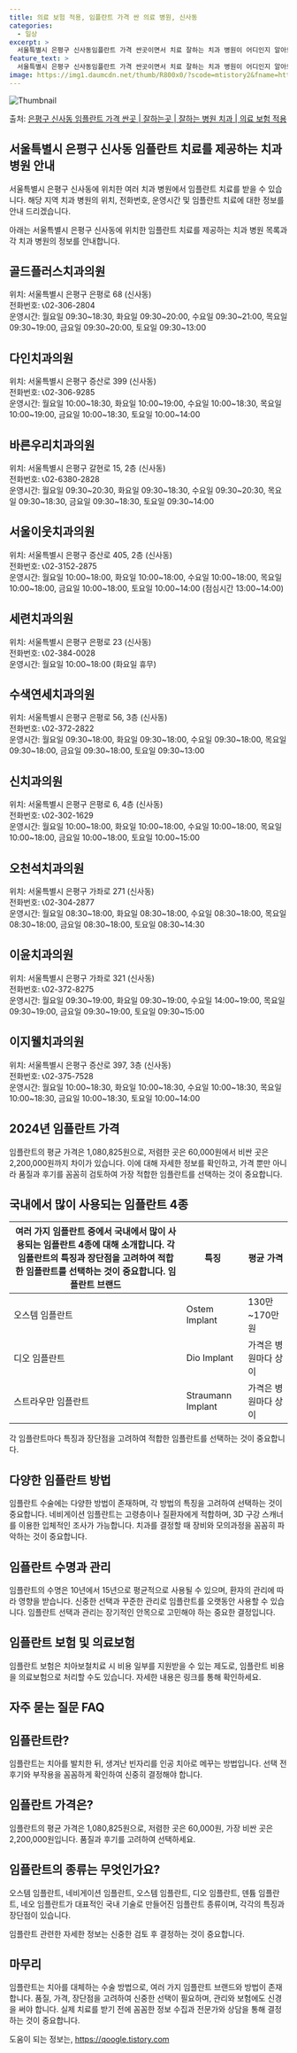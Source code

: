 ```yaml
---
title: 의료 보험 적용, 임플란트 가격 싼 의료 병원, 신사동
categories:
  - 일상
excerpt: >
  서울특별시 은평구 신사동임플란트 가격 싼곳이면서 치료 잘하는 치과 병원이 어디인지 알아보도록 하겠습니다. 서울특별시 은평구 신사동에 위치한 골드플러스치과의원 다인치과의원 바른우리치과의원 서울이웃치과의원 세련치과의원 수색연세치과의원 신치과의원 오천석치과의원 이윤치과의원 이지웰치과의원 햇님치과의원 휴란트치과의원 순서대로 안내 드리며, 임플란트 치료시 신경써야 할 부분 또한 같이 공유 드리겠습니다.2024년 임플란트 가격 살펴보기 👈 클릭임플란트 평균 가격골드플러스치과의원표 내에 있는 전화 번호를 클릭 하시면 골드플러스치과의원로 바로 전화 연결 됩니다.분류주소전화번호치과의원서울특별시 은평구 은평로 68 (신사동)📞02-306-2804로 전화하기골드플러스치과의원 위치 확인하기 👈 클릭..
feature_text: >
  서울특별시 은평구 신사동임플란트 가격 싼곳이면서 치료 잘하는 치과 병원이 어디인지 알아보도록 하겠습니다. 서울특별시 은평구 신사동에 위치한 골드플러스치과의원 다인치과의원 바른우리치과의원 서울이웃치과의원 세련치과의원 수색연세치과의원 신치과의원 오천석치과의원 이윤치과의원 이지웰치과의원 햇님치과의원 휴란트치과의원 순서대로 안내 드리며, 임플란트 치료시 신경써야 할 부분 또한 같이 공유 드리겠습니다.2024년 임플란트 가격 살펴보기 👈 클릭임플란트 평균 가격골드플러스치과의원표 내에 있는 전화 번호를 클릭 하시면 골드플러스치과의원로 바로 전화 연결 됩니다.분류주소전화번호치과의원서울특별시 은평구 은평로 68 (신사동)📞02-306-2804로 전화하기골드플러스치과의원 위치 확인하기 👈 클릭..
image: https://img1.daumcdn.net/thumb/R800x0/?scode=mtistory2&fname=https%3A%2F%2Fblog.kakaocdn.net%2Fdn%2FbbeYSU%2FbtsGYnOnMkM%2FaENS5FNZqT4evsD1G8tC6k%2Fimg.webp
---
```


![Thumbnail](https://img1.daumcdn.net/thumb/R800x0/?scode=mtistory2&fname=https%3A%2F%2Fblog.kakaocdn.net%2Fdn%2FbbeYSU%2FbtsGYnOnMkM%2FaENS5FNZqT4evsD1G8tC6k%2Fimg.webp)

<p>출처: <a href="https://qoogle.tistory.com/6804" rel="dofollow">은평구 신사동 임플란트 가격 싼곳 | 잘하는곳 | 잘하는 병원 치과 | 의료 보험 적용</a> </p>

## 서울특별시 은평구 신사동 임플란트 치료를 제공하는 치과 병원 안내

서울특별시 은평구 신사동에 위치한 여러 치과 병원에서 임플란트 치료를 받을 수 있습니다. 해당 지역 치과 병원의 위치, 전화번호, 운영시간
및 임플란트 치료에 대한 정보를 안내 드리겠습니다.

아래는 서울특별시 은평구 신사동에 위치한 임플란트 치료를 제공하는 치과 병원 목록과 각 치과 병원의 정보를 안내합니다.

## **골드플러스치과의원**

위치: 서울특별시 은평구 은평로 68 (신사동)  
전화번호: 📞02-306-2804  
운영시간: 월요일 09:30~18:30, 화요일 09:30~20:00, 수요일 09:30~21:00, 목요일 09:30~19:00, 금요일
09:30~20:00, 토요일 09:30~13:00

## **다인치과의원**

위치: 서울특별시 은평구 증산로 399 (신사동)  
전화번호: 📞02-306-9285  
운영시간: 월요일 10:00~18:30, 화요일 10:00~19:00, 수요일 10:00~18:30, 목요일 10:00~19:00, 금요일
10:00~18:30, 토요일 10:00~14:00

## **바른우리치과의원**

위치: 서울특별시 은평구 갈현로 15, 2층 (신사동)  
전화번호: 📞02-6380-2828  
운영시간: 월요일 09:30~20:30, 화요일 09:30~18:30, 수요일 09:30~20:30, 목요일 09:30~18:30, 금요일
09:30~18:30, 토요일 09:30~14:00

## **서울이웃치과의원**

위치: 서울특별시 은평구 증산로 405, 2층 (신사동)  
전화번호: 📞02-3152-2875  
운영시간: 월요일 10:00~18:00, 화요일 10:00~18:00, 수요일 10:00~18:00, 목요일 10:00~18:00, 금요일
10:00~18:00, 토요일 10:00~14:00 (점심시간 13:00~14:00)

## **세련치과의원**

위치: 서울특별시 은평구 은평로 23 (신사동)  
전화번호: 📞02-384-0028  
운영시간: 월요일 10:00~18:00 (화요일 휴무)

## **수색연세치과의원**

위치: 서울특별시 은평구 은평로 56, 3층 (신사동)  
전화번호: 📞02-372-2822  
운영시간: 월요일 09:30~18:00, 화요일 09:30~18:00, 수요일 09:30~18:00, 목요일 09:30~18:00, 금요일
09:30~18:00, 토요일 09:30~13:00

## **신치과의원**

위치: 서울특별시 은평구 은평로 6, 4층 (신사동)  
전화번호: 📞02-302-1629  
운영시간: 월요일 10:00~18:00, 화요일 10:00~18:00, 수요일 10:00~18:00, 목요일 10:00~18:00, 금요일
10:00~18:00, 토요일 10:00~15:00

## **오천석치과의원**

위치: 서울특별시 은평구 가좌로 271 (신사동)  
전화번호: 📞02-304-2877  
운영시간: 월요일 08:30~18:00, 화요일 08:30~18:00, 수요일 08:30~18:00, 목요일 08:30~18:00, 금요일
08:30~18:00, 토요일 08:30~14:30

## **이윤치과의원**

위치: 서울특별시 은평구 가좌로 321 (신사동)  
전화번호: 📞02-372-8275  
운영시간: 월요일 09:30~19:00, 화요일 09:30~19:00, 수요일 14:00~19:00, 목요일 09:30~19:00, 금요일
09:30~19:00, 토요일 09:30~15:00

## **이지웰치과의원**

위치: 서울특별시 은평구 증산로 397, 3층 (신사동)  
전화번호: 📞02-375-7528  
운영시간: 월요일 10:00~18:30, 화요일 10:00~18:30, 수요일 10:00~18:30, 목요일 10:00~18:30, 금요일
10:00~18:30, 토요일 10:00~14:00

## 2024년 임플란트 가격

임플란트의 평균 가격은 1,080,825원으로, 저렴한 곳은 60,000원에서 비싼 곳은 2,200,000원까지 차이가 있습니다. 이에 대해
자세한 정보를 확인하고, 가격 뿐만 아니라 품질과 후기를 꼼꼼히 검토하여 가장 적합한 임플란트를 선택하는 것이 중요합니다.

## 국내에서 많이 사용되는 임플란트 4종

여러 가지 임플란트 중에서 국내에서 많이 사용되는 임플란트 4종에 대해 소개합니다. 각 임플란트의 특징과 장단점을 고려하여 적합한 임플란트를 선택하는 것이 중요합니다.  임플란트 브랜드 | 특징 | 평균 가격  
---|---|---  
오스템 임플란트 | Ostem Implant | 130만~170만원  
디오 임플란트 | Dio Implant | 가격은 병원마다 상이  
스트라우만 임플란트 | Straumann Implant | 가격은 병원마다 상이  
  
각 임플란트마다 특징과 장단점을 고려하여 적합한 임플란트를 선택하는 것이 중요합니다.

## 다양한 임플란트 방법

임플란트 수술에는 다양한 방법이 존재하며, 각 방법의 특징을 고려하여 선택하는 것이 중요합니다. 네비게이션 임플란트는 고령층이나 질환자에게
적합하며, 3D 구강 스캐너를 이용한 입체적인 조사가 가능합니다. 치과를 결정할 때 장비와 모의과정을 꼼꼼히 파악하는 것이 중요합니다.

## 임플란트 수명과 관리

임플란트의 수명은 10년에서 15년으로 평균적으로 사용될 수 있으며, 환자의 관리에 따라 영향을 받습니다. 신중한 선택과 꾸준한 관리로
임플란트를 오랫동안 사용할 수 있습니다. 임플란트 선택과 관리는 장기적인 안목으로 고민해야 하는 중요한 결정입니다.

## 임플란트 보험 및 의료보험

임플란트 보험은 치아보철치료 시 비용 일부를 지원받을 수 있는 제도로, 임플란트 비용을 의료보험으로 처리할 수도 있습니다. 자세한 내용은
링크를 통해 확인하세요.

## 자주 묻는 질문 FAQ

## **임플란트란?**

임플란트는 치아를 발치한 뒤, 생겨난 빈자리를 인공 치아로 메꾸는 방법입니다. 선택 전 후기와 부작용을 꼼꼼하게 확인하여 신중히 결정해야
합니다.

## **임플란트 가격은?**

임플란트의 평균 가격은 1,080,825원으로, 저렴한 곳은 60,000원, 가장 비싼 곳은 2,200,000원입니다. 품질과 후기를
고려하여 선택하세요.

## **임플란트의 종류는 무엇인가요?**

오스템 임플란트, 네비게이션 임플란트, 오스템 임플란트, 디오 임플란트, 덴튬 임플란트, 네오 임플란트가 대표적인 국내 기술로 만들어진
임플란트 종류이며, 각각의 특징과 장단점이 있습니다.

임플란트 관련한 자세한 정보는 신중한 검토 후 결정하는 것이 중요합니다.

## 마무리

임플란트는 치아를 대체하는 수술 방법으로, 여러 가지 임플란트 브랜드와 방법이 존재합니다. 품질, 가격, 장단점을 고려하여 신중한 선택이
필요하며, 관리와 보험에도 신경을 써야 합니다. 실제 치료를 받기 전에 꼼꼼한 정보 수집과 전문가와 상담을 통해 결정하는 것이 중요합니다.

 

도움이 되는 정보는, <a href="https://qoogle.tistory.com" rel="dofollow">https://qoogle.tistory.com</a>


